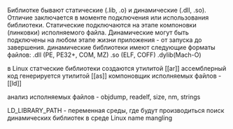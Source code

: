 Библиотке бывают статические (.lib, .o) и динамические (.dll, .so).
Отличие заключается в моменте подключения или использования библиотеки. 
Статические подключаются на этапе компоновки (линковки) исполняемого файла.
Динамические могут быть подключены на любом этапе жизни приложения - от запуска до завершения.
динамические библиотеки имеют следующие форматы файлов:
.dll (PE, PE32+, COM, MZ)
.so (ELF, COFF)
.dylib(Mach-O)

в Linux статческие библиотеки создаются утилитой [[ar]] 
ассемблерный код генерируется утилитой [[as]]
компоновщик исполняемых файлов - [[ld]]

анализ исполняемых файлов - objdump, readelf, size, nm, strings

LD_LIBRARY_PATH - переменная среды, где будут производиться поиск динамических библиотек в среде Linux
name mangling